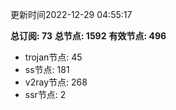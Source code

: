 更新时间2022-12-29 04:55:17

**总订阅: 73**
**总节点: 1592**
**有效节点: 496**
- trojan节点: 45
- ss节点: 181
- v2ray节点: 268
- ssr节点: 2
